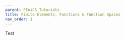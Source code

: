 ```yaml
---
parent: FEniCS Tutorials
title: Finite Elements, Functions & Function Spaces
nav_order: 1
---
```

Test

